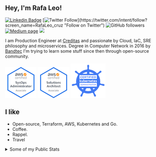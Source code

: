 ## Hey, I'm Rafa Leo!

[![Linkedin Badge](https://img.shields.io/badge/-Rafael%20Cruz-blue?style=flat&logo=Linkedin&logoColor=white&link=https://www.linkedin.com/in/rafael-leonardo-cruz/)](https://www.linkedin.com/in/rafael-leonardo-cruz/ "Connect on LinkedIn")
[![Twitter Follow](https://img.shields.io/twitter/follow/RafaLeo_cruz?)](https://twitter.com/intent/follow?screen_name=RafaLeo_cruz "Follow on Twitter")
![GitHub followers](https://img.shields.io/github/followers/rafaelleonardocruz?label=Follow&style=social)
[![Medium page](https://img.shields.io/badge/Medium-12100E?style=flat&logo=medium&logoColor=white&link=https://rafa-leo.medium.com/)](https://rafa-leo.medium.com/ "Follow on Medium")
![](https://visitor-badge.glitch.me/badge?page_id=rafaelleonardocruz.rafaelleonardocruz?style=flat)

I am Production Engineer at [Creditas](https://www.creditas.com/) and passionate by Cloud, IaC, SRE philosophy and microservices. Degree in Computer Network in 2016 by [Bandtec](https://www.sptech.school/) I'm trying to learn some stuff since then through open-source community.


[![AWS Certified SysOps Administrator - Associate](images/aws-certified-sysops-administrator-associate.png)](https://www.credly.com/badges/4b59878b-6b31-4788-b912-fdaf4af675ff/public_url)
[![AWS Certified Solutions Architect - Associate](images/aws-certified-solutions-architect-associate.png)](https://www.credly.com/badges/e74be55d-f9aa-4d7b-913a-bf7b8179874b/public_url)
[![CKA: Certified Kubernetes Administrator](images/certified-kubernetes-administrator.png)](https://www.credly.com/badges/7441297f-daa8-4923-8d1e-fe36f3077836/public_url)


## I like

- Open-source, Terraform, AWS, Kubernetes and Go.
- Coffee.
- Rappel.
- Travel

<details>
  <summary>Some of my Public Stats</summary>
  
  [![My Github Stats](https://github-readme-stats.vercel.app/api?username=rafaelleonardocruz&ishow_icons=true&title_color=fff&icon_color=79ff97&text_color=9f9f9f&bg_color=151515&count_private=true)](https://github.com/rafaelleonardocruz)

  [![Top Langs](https://github-readme-stats.vercel.app/api/top-langs/?username=rafaelleonardocruz&layout=compact)](https://github.com/rafaelleonardocruz)


  ![Profile Views](https://komarev.com/ghpvc/?username=rafaelleonardocruz&color=blue)
  ----
  
</details>

